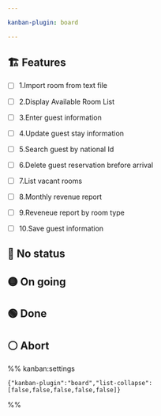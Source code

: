 ```yaml
---

kanban-plugin: board

---
```


## 🏗️ Features

- [ ] 1.Import room from text file
- [ ] 2.Display Available Room List
- [ ] 3.Enter guest information
- [ ] 4.Update guest stay information
- [ ] 5.Search guest by national Id
- [ ] 6.Delete guest reservation brefore arrival
- [ ] 7.List vacant rooms
- [ ] 8.Monthly revenue report
- [ ] 9.Reveneue report by room type
- [ ] 10.Save guest information


## 🔴 No status



## 🟡 On going



## 🟢 Done



## ⚪ Abort





%% kanban:settings
```
{"kanban-plugin":"board","list-collapse":[false,false,false,false,false]}
```
%%